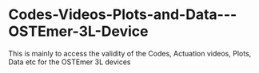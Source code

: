 # Codes-Videos-Plots-and-Data---OSTEmer-3L-Device
This is mainly to access the validity of the Codes, Actuation videos, Plots, Data etc for the OSTEmer 3L devices
